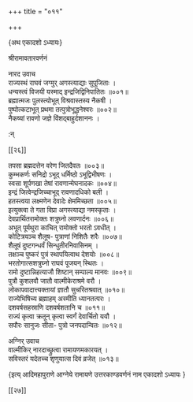 +++
title = "०११"

+++

\{अथ एकादशो ऽध्यायः\}

श्रीरामावतारवर्णनं  
    
नारद उवाच  
राज्यस्थं राघवं जग्मुर् अगस्त्याद्याः सुपूजिताः   ।  
धन्यस्त्वं विजयी यस्माद् इन्द्रजिद्विनिपातितः ॥००१॥  
ब्रह्मात्मजः पुलस्त्योभूत् विश्रवास्तस्य नैकषी ।  
पुष्पोत्कटाभूत् प्रथमा तत्पुत्रोभूद्धनेश्वरः   ॥००२॥  
नैकष्यां रावणो जज्ञे विंशद्बाहुर्दशाननः   ।  
    
:न्  
    
[^१]: स्वर्गमार्गेण वै गत इति ख, चिह्नितपुस्तकपाठः  

[[२६]]
    
तपसा ब्रह्मदत्तेन वरेण जितदैवतः ॥००३॥  
कुम्भकर्णः सनिद्रो ऽभूद् धर्मिष्ठो ऽभूद्विभीषणः   ।  
स्वसा शूर्पणखा तेषां रावणान्मेघनादकः   ॥००४॥  
इन्द्रं जित्वेन्द्रजिच्चाभूद् रावणादधिको बली ।  
हतस्त्वया लक्ष्मणेन देवादेः क्षेममिच्छता ॥००५॥  
इत्युक्त्वा ते गता विप्रा अगस्त्याद्या नमस्कृताः ।  
देवप्रार्थितरामोक्तः शत्रुघ्नो लवणार्दनः ॥००६॥  
अभूत् पूर्मथुरा काचित् रामोक्तो भरतो ऽवधीत् ।  
कोटित्रयञ्च शैलूष- पुत्राणां निशितैः शरैः   ॥००७॥  
शैलूषं दुष्टगन्धर्वं सिन्धुतीरनिवासिनम्   ।  
तक्षञ्च पुष्करं पुत्रं स्थापयित्वाथ देशयोः   ॥००८॥  
भरतोगात्सशत्रुघ्नो राघवं पूजयन् स्थितः ।  
रामो दुष्टान्निहत्याजौ शिष्टान् सम्पाल्य मानवः   ॥००९॥  
पुत्रौ कुशलवौ जातौ वाल्मीकेराश्रमे वरौ ।  
लोकापवादात्त्यक्तायां ज्ञातौ सुचरितश्रवात् ॥०१०॥  
राज्येभिषिच्य ब्रह्माहम् अस्मीति ध्यानतत्परः ।  
दशवर्षसहस्राणि दशवर्षशतानि च ॥०११॥  
राज्यं कृत्वा क्रतून् कृत्वा स्वर्गं देवार्चितो ययौ   ।  
सपौरः सानुजः सीता- पुत्रो जनपदान्वितः ॥०१२॥  
    
अग्निर् उवाच  
वाल्मीकिर् नारदाच्छ्रुत्वा रामायणमकारयत् ।  
सविस्तरं यदेतच्च शृणुयात्स दिवं व्रजेत् ॥०१३॥

\{इत्य् आदिमहापुराणे आग्नेये रामायणे उत्तरकाण्डवर्णनं नाम एकादशो ऽध्यायः  }

[[२७]]
    